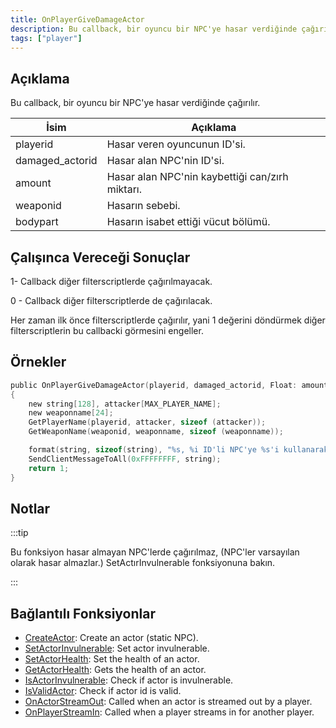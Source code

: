 ```yaml
---
title: OnPlayerGiveDamageActor
description: Bu callback, bir oyuncu bir NPC'ye hasar verdiğinde çağırılır.
tags: ["player"]
---
```


<VersionWarn name='callback' version='SA-MP 0.3.7' />

## Açıklama

Bu callback, bir oyuncu bir NPC'ye hasar verdiğinde çağırılır.

| İsim            | Açıklama                                              |
| --------------- | ----------------------------------------------------- |
| playerid        | Hasar veren oyuncunun ID'si.                          |
| damaged_actorid | Hasar alan NPC'nin ID'si.                             |
| amount          | Hasar alan NPC'nin kaybettiği can/zırh miktarı.       |
| weaponid        | Hasarın sebebi.                                       |
| bodypart        | Hasarın isabet ettiği vücut bölümü.                   |

## Çalışınca Vereceği Sonuçlar

1- Callback diğer filterscriptlerde çağırılmayacak.

0 - Callback diğer filterscriptlerde de çağırılacak.

Her zaman ilk önce filterscriptlerde çağırılır, yani 1 değerini döndürmek diğer filterscriptlerin bu callbacki görmesini engeller.

## Örnekler

```c
public OnPlayerGiveDamageActor(playerid, damaged_actorid, Float: amount, weaponid, bodypart)
{
    new string[128], attacker[MAX_PLAYER_NAME];
    new weaponname[24];
    GetPlayerName(playerid, attacker, sizeof (attacker));
    GetWeaponName(weaponid, weaponname, sizeof (weaponname));

	format(string, sizeof(string), "%s, %i ID'li NPC'ye %s'i kullanarak %0.f miktarında hasar verdi.", attacker, damaged_actorid, weaponname, amount);
    SendClientMessageToAll(0xFFFFFFFF, string);
    return 1;
}
```

## Notlar

:::tip

Bu fonksiyon hasar almayan NPC'lerde çağırılmaz, (NPC'ler varsayılan olarak hasar almazlar.) SetActırInvulnerable fonksiyonuna bakın.

:::

## Bağlantılı Fonksiyonlar

- [CreateActor](../functions/CreateActor): Create an actor (static NPC).
- [SetActorInvulnerable](../functions/SetActorInvulnerable): Set actor invulnerable.
- [SetActorHealth](../functions/SetActorHealth): Set the health of an actor.
- [GetActorHealth](../functions/GetActorHealth): Gets the health of an actor.
- [IsActorInvulnerable](../functions/IsActorInvulnerable): Check if actor is invulnerable.
- [IsValidActor](../functions/IsValidActor): Check if actor id is valid.
- [OnActorStreamOut](OnActorStreamOut): Called when an actor is streamed out by a player.
- [OnPlayerStreamIn](OnPlayerStreamIn): Called when a player streams in for another player.
